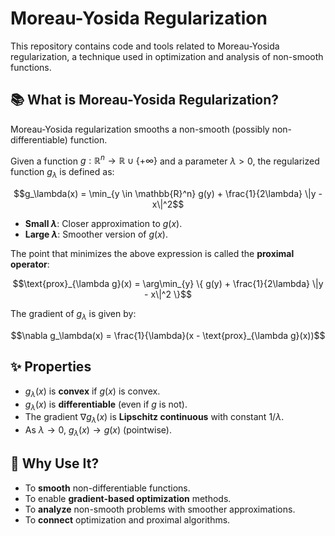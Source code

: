 # Moreau-Yosida Regularization

This repository contains code and tools related to Moreau-Yosida regularization, a technique used in optimization and analysis of non-smooth functions.

## 📚 What is Moreau-Yosida Regularization?

Moreau-Yosida regularization smooths a non-smooth (possibly non-differentiable) function.

Given a function $g : \mathbb{R}^n \to \mathbb{R} \cup \{+\infty\}$ and a parameter $\lambda > 0$, the regularized function $g_\lambda$ is defined as:

$$g_\lambda(x) = \min_{y \in \mathbb{R}^n} g(y) + \frac{1}{2\lambda} \|y - x\|^2$$

* **Small $\lambda$**: Closer approximation to $g(x)$.
* **Large $\lambda$**: Smoother version of $g(x)$.

The point that minimizes the above expression is called the **proximal operator**:

$$\text{prox}_{\lambda g}(x) = \arg\min_{y} \{ g(y) + \frac{1}{2\lambda} \|y - x\|^2 \}$$

The gradient of $g_\lambda$ is given by:

$$\nabla g_\lambda(x) = \frac{1}{\lambda}(x - \text{prox}_{\lambda g}(x))$$

## ✨ Properties

* $g_\lambda(x)$ is **convex** if $g(x)$ is convex.
* $g_\lambda(x)$ is **differentiable** (even if $g$ is not).
* The gradient $\nabla g_\lambda(x)$ is **Lipschitz continuous** with constant $1/\lambda$.
* As $\lambda \to 0$, $g_\lambda(x) \to g(x)$ (pointwise).

## 🎯 Why Use It?

* To **smooth** non-differentiable functions.
* To enable **gradient-based optimization** methods.
* To **analyze** non-smooth problems with smoother approximations.
* To **connect** optimization and proximal algorithms.

<!-- If GitHub Markdown doesn't render the equations properly, here are image versions -->
<!-- 
Main equation:
![Moreau-Yosida regularization](https://latex.codecogs.com/svg.latex?g_%5Clambda(x)%20%3D%20%5Cmin_%7By%20%5Cin%20%5Cmathbb%7BR%7D%5En%7D%20%5C%7B%20g(y)%20%2B%20%5Cfrac%7B1%7D%7B2%5Clambda%7D%20%5C%7C%20y%20-%20x%20%5C%7C%5E2%20%5C%7D)

Proximal operator:
![Proximal operator](https://latex.codecogs.com/svg.latex?%5Ctext%7Bprox%7D_%7B%5Clambda%20g%7D(x)%20%3D%20%5Carg%5Cmin_%7By%7D%20%5C%7B%20g(y)%20%2B%20%5Cfrac%7B1%7D%7B2%5Clambda%7D%20%5C%7C%20y%20-%20x%20%5C%7C%5E2%20%5C%7D)

Gradient:
![Gradient](https://latex.codecogs.com/svg.latex?%5Cnabla%20g_%5Clambda(x)%20%3D%20%5Cfrac%7B1%7D%7B%5Clambda%7D%20(x%20-%20%5Ctext%7Bprox%7D_%7B%5Clambda%20g%7D(x)))
-->
